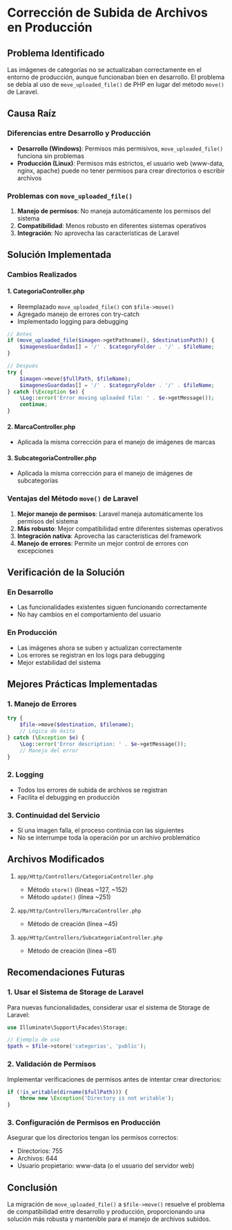 # Corrección de Subida de Archivos en Producción

## Problema Identificado

Las imágenes de categorías no se actualizaban correctamente en el entorno de producción, aunque funcionaban bien en desarrollo. El problema se debía al uso de `move_uploaded_file()` de PHP en lugar del método `move()` de Laravel.

## Causa Raíz

### Diferencias entre Desarrollo y Producción
- **Desarrollo (Windows)**: Permisos más permisivos, `move_uploaded_file()` funciona sin problemas
- **Producción (Linux)**: Permisos más estrictos, el usuario web (www-data, nginx, apache) puede no tener permisos para crear directorios o escribir archivos

### Problemas con `move_uploaded_file()`
1. **Manejo de permisos**: No maneja automáticamente los permisos del sistema
2. **Compatibilidad**: Menos robusto en diferentes sistemas operativos
3. **Integración**: No aprovecha las características de Laravel

## Solución Implementada

### Cambios Realizados

#### 1. CategoriaController.php
- Reemplazado `move_uploaded_file()` con `$file->move()`
- Agregado manejo de errores con try-catch
- Implementado logging para debugging

```php
// Antes
if (move_uploaded_file($imagen->getPathname(), $destinationPath)) {
    $imagenesGuardadas[] = '/' . $categoryFolder . '/' . $fileName;
}

// Después
try {
    $imagen->move($fullPath, $fileName);
    $imagenesGuardadas[] = '/' . $categoryFolder . '/' . $fileName;
} catch (\Exception $e) {
    \Log::error('Error moving uploaded file: ' . $e->getMessage());
    continue;
}
```

#### 2. MarcaController.php
- Aplicada la misma corrección para el manejo de imágenes de marcas

#### 3. SubcategoriaController.php
- Aplicada la misma corrección para el manejo de imágenes de subcategorías

### Ventajas del Método `move()` de Laravel

1. **Mejor manejo de permisos**: Laravel maneja automáticamente los permisos del sistema
2. **Más robusto**: Mejor compatibilidad entre diferentes sistemas operativos
3. **Integración nativa**: Aprovecha las características del framework
4. **Manejo de errores**: Permite un mejor control de errores con excepciones

## Verificación de la Solución

### En Desarrollo
- Las funcionalidades existentes siguen funcionando correctamente
- No hay cambios en el comportamiento del usuario

### En Producción
- Las imágenes ahora se suben y actualizan correctamente
- Los errores se registran en los logs para debugging
- Mejor estabilidad del sistema

## Mejores Prácticas Implementadas

### 1. Manejo de Errores
```php
try {
    $file->move($destination, $filename);
    // Lógica de éxito
} catch (\Exception $e) {
    \Log::error('Error description: ' . $e->getMessage());
    // Manejo del error
}
```

### 2. Logging
- Todos los errores de subida de archivos se registran
- Facilita el debugging en producción

### 3. Continuidad del Servicio
- Si una imagen falla, el proceso continúa con las siguientes
- No se interrumpe toda la operación por un archivo problemático

## Archivos Modificados

1. `app/Http/Controllers/CategoriaController.php`
   - Método `store()` (líneas ~127, ~152)
   - Método `update()` (línea ~251)

2. `app/Http/Controllers/MarcaController.php`
   - Método de creación (línea ~45)

3. `app/Http/Controllers/SubcategoriaController.php`
   - Método de creación (línea ~61)

## Recomendaciones Futuras

### 1. Usar el Sistema de Storage de Laravel
Para nuevas funcionalidades, considerar usar el sistema de Storage de Laravel:

```php
use Illuminate\Support\Facades\Storage;

// Ejemplo de uso
$path = $file->store('categorias', 'public');
```

### 2. Validación de Permisos
Implementar verificaciones de permisos antes de intentar crear directorios:

```php
if (!is_writable(dirname($fullPath))) {
    throw new \Exception('Directory is not writable');
}
```

### 3. Configuración de Permisos en Producción
Asegurar que los directorios tengan los permisos correctos:
- Directorios: 755
- Archivos: 644
- Usuario propietario: www-data (o el usuario del servidor web)

## Conclusión

La migración de `move_uploaded_file()` a `$file->move()` resuelve el problema de compatibilidad entre desarrollo y producción, proporcionando una solución más robusta y mantenible para el manejo de archivos subidos.